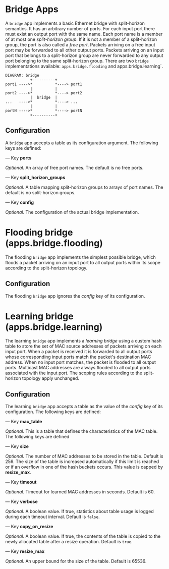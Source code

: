 # Bridge Apps

A `bridge` app implements a basic Ethernet bridge with split-horizon
semantics. It has an arbitrary number of ports. For each input port there
must exist an output port with the same name. Each port name is a member
of at most one *split-horizon group*. If it is not a member of a
split-horizon group, the port is also called a *free port*. Packets
arriving on a free input port may be forwarded to all other output
ports. Packets arriving on an input port that belongs to a split-horizon
group are never forwarded to any output port belonging to the same
split-horizon group. There are two `bridge` implementations available:
`apps.bridge.flooding` and apps.bridge.learning`.

    DIAGRAM: bridge
               +----------+
    port1 ---->*          *----> port1
               |          |
    port2 ---->*          *----> port2
               |  bridge  |
    ...   ---->*          *----> ...
               |          |
    portN ---->*          *----> portN
               +----------+

## Configuration

A `bridge` app accepts a table as its configuration argument. The
following keys are defined:

— Key **ports**

*Optional*. An array of free port names. The default is no free ports.

— Key **split_horizon_groups**

*Optional*. A table mapping split-horizon groups to arrays of port
names. The default is no split-horizon groups.

— Key **config**

*Optional*. The configuration of the actual bridge implementation.


# Flooding bridge (apps.bridge.flooding)

The flooding `bridge` app implements the simplest possible bridge, which
floods a packet arriving on an input port to all output ports within its
scope according to the split-horizon topology.

## Configuration

The flooding `bridge` app ignores the *config* key of its configuration.


# Learning bridge (apps.bridge.learning)

The learning `bridge` app implements a *learning bridge* using a
custom hash table to store the set of MAC source addresses of packets
arriving on each input port. When a packet is received it is forwarded
to all output ports whose corresponding input ports match the packet's
destination MAC address.  When no input port matches, the packet is
flooded to all output ports.  Multicast MAC addresses are always
flooded to all output ports associated with the input port. The
scoping rules according to the split-horizon topology apply unchanged.

## Configuration

The learning `bridge` app accepts a table as the value of the *config*
key of its configuration. The following keys are defined:

— Key **mac_table**

*Optional*. This is a table that defines the characteristics of the
  MAC table.  The following keys are defined

— Key **size**

*Optional*. The number of MAC addresses to be stored in the
 table. Default is 256. The size of the table is increased
 automatically if this limit is reached or if an overflow in one of
 the hash buckets occurs.  This value is capped by **resize_max**.

— Key **timeout**

*Optional*. Timeout for learned MAC addresses in seconds. Default is
60.

— Key **verbose**

*Optional*. A boolean value. If true, statistics about table usage is logged during each timeout interval.  Default is `false`.

— Key **copy_on_resize**

*Optional*. A boolean value. If true, the contents of the table is copied to the newly allocated table after a resize operation.  Default is `true`.

— Key **resize_max**

*Optional*. An upper bound for the size of the table. Default is 65536.
